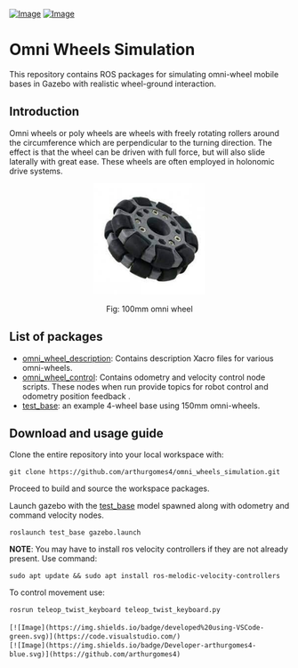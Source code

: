 [![Image](https://img.shields.io/badge/ROS-Noetic-purple.svg)](https://github.com/arthurgomes4)
[![Image](https://img.shields.io/badge/Gazebo-11.9.0-orange.svg)](https://github.com/arthurgomes4)

# Omni Wheels Simulation

This repository contains ROS packages for simulating omni-wheel mobile bases in Gazebo with realistic wheel-ground interaction.

## Introduction
Omni wheels or poly wheels are wheels with freely rotating rollers around the circumference which are perpendicular to the turning direction. The effect is that the wheel can be driven with full force, but will also slide laterally with great ease. These wheels are often employed in holonomic drive systems.

<p align="center">
  <img src="./README_images/omni.jpeg" width="200" title="bot">
</p>
<p align="center">
    Fig: 100mm omni wheel
</p>

## List of packages
- [omni_wheel_description](./omni_wheel_description): Contains description Xacro files for various omni-wheels. 
- [omni_wheel_control](./omni_wheel_control): Contains odometry and velocity control node scripts. These nodes when run provide topics for robot control and odometry position feedback .
- [test_base](./test_base): an example 4-wheel base using 150mm omni-wheels.

## Download and usage guide
Clone the entire repository into your local workspace with:
```
git clone https://github.com/arthurgomes4/omni_wheels_simulation.git
```
Proceed to build and source the workspace packages.

Launch gazebo with the [test_base](./test_base) model spawned along with odometry and command velocity nodes.
```
roslaunch test_base gazebo.launch
```
**NOTE**: You may have to install ros velocity controllers if they are not already present. Use command:
```
sudo apt update && sudo apt install ros-melodic-velocity-controllers
```
To control movement use:
```
rosrun teleop_twist_keyboard teleop_twist_keyboard.py

[![Image](https://img.shields.io/badge/developed%20using-VSCode-green.svg)](https://code.visualstudio.com/)
[![Image](https://img.shields.io/badge/Developer-arthurgomes4-blue.svg)](https://github.com/arthurgomes4)
